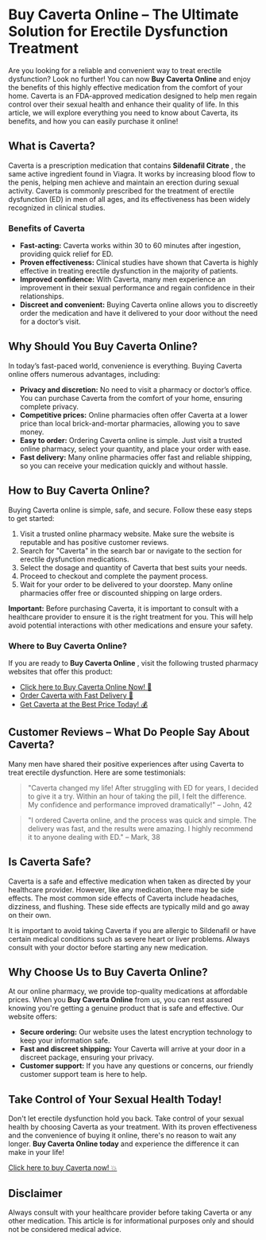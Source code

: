 # Buy Caverta Online – The Ultimate Solution for Erectile Dysfunction Treatment

Are you looking for a reliable and convenient way to treat erectile dysfunction? Look no further! You can now **Buy Caverta Online** and enjoy the benefits of this highly effective medication from the comfort of your home. Caverta is an FDA-approved medication designed to help men regain control over their sexual health and enhance their quality of life. In this article, we will explore everything you need to know about Caverta, its benefits, and how you can easily purchase it online!

## What is Caverta?

Caverta is a prescription medication that contains **Sildenafil Citrate** , the same active ingredient found in Viagra. It works by increasing blood flow to the penis, helping men achieve and maintain an erection during sexual activity. Caverta is commonly prescribed for the treatment of erectile dysfunction (ED) in men of all ages, and its effectiveness has been widely recognized in clinical studies.

### Benefits of Caverta

- **Fast-acting:** Caverta works within 30 to 60 minutes after ingestion, providing quick relief for ED.
- **Proven effectiveness:** Clinical studies have shown that Caverta is highly effective in treating erectile dysfunction in the majority of patients.
- **Improved confidence:** With Caverta, many men experience an improvement in their sexual performance and regain confidence in their relationships.
- **Discreet and convenient:** Buying Caverta online allows you to discreetly order the medication and have it delivered to your door without the need for a doctor’s visit.

## Why Should You Buy Caverta Online?

In today’s fast-paced world, convenience is everything. Buying Caverta online offers numerous advantages, including:

- **Privacy and discretion:** No need to visit a pharmacy or doctor’s office. You can purchase Caverta from the comfort of your home, ensuring complete privacy.
- **Competitive prices:** Online pharmacies often offer Caverta at a lower price than local brick-and-mortar pharmacies, allowing you to save money.
- **Easy to order:** Ordering Caverta online is simple. Just visit a trusted online pharmacy, select your quantity, and place your order with ease.
- **Fast delivery:** Many online pharmacies offer fast and reliable shipping, so you can receive your medication quickly and without hassle.

## How to Buy Caverta Online?

Buying Caverta online is simple, safe, and secure. Follow these easy steps to get started:

1. Visit a trusted online pharmacy website. Make sure the website is reputable and has positive customer reviews.
2. Search for "Caverta" in the search bar or navigate to the section for erectile dysfunction medications.
3. Select the dosage and quantity of Caverta that best suits your needs.
4. Proceed to checkout and complete the payment process.
5. Wait for your order to be delivered to your doorstep. Many online pharmacies offer free or discounted shipping on large orders.

**Important:** Before purchasing Caverta, it is important to consult with a healthcare provider to ensure it is the right treatment for you. This will help avoid potential interactions with other medications and ensure your safety.

### Where to Buy Caverta Online?

If you are ready to **Buy Caverta Online** , visit the following trusted pharmacy websites that offer this product:

- [Click here to Buy Caverta Online Now! 🚀](https://tinyurl.com/cavertabestprice)
- [Order Caverta with Fast Delivery 🚚](https://tinyurl.com/cavertabestprice)
- [Get Caverta at the Best Price Today! 💰](https://tinyurl.com/cavertabestprice)

## Customer Reviews – What Do People Say About Caverta?

Many men have shared their positive experiences after using Caverta to treat erectile dysfunction. Here are some testimonials:

> "Caverta changed my life! After struggling with ED for years, I decided to give it a try. Within an hour of taking the pill, I felt the difference. My confidence and performance improved dramatically!" – John, 42

> "I ordered Caverta online, and the process was quick and simple. The delivery was fast, and the results were amazing. I highly recommend it to anyone dealing with ED." – Mark, 38

## Is Caverta Safe?

Caverta is a safe and effective medication when taken as directed by your healthcare provider. However, like any medication, there may be side effects. The most common side effects of Caverta include headaches, dizziness, and flushing. These side effects are typically mild and go away on their own.

It is important to avoid taking Caverta if you are allergic to Sildenafil or have certain medical conditions such as severe heart or liver problems. Always consult with your doctor before starting any new medication.

## Why Choose Us to Buy Caverta Online?

At our online pharmacy, we provide top-quality medications at affordable prices. When you **Buy Caverta Online** from us, you can rest assured knowing you're getting a genuine product that is safe and effective. Our website offers:

- **Secure ordering:** Our website uses the latest encryption technology to keep your information safe.
- **Fast and discreet shipping:** Your Caverta will arrive at your door in a discreet package, ensuring your privacy.
- **Customer support:** If you have any questions or concerns, our friendly customer support team is here to help.

## Take Control of Your Sexual Health Today!

Don't let erectile dysfunction hold you back. Take control of your sexual health by choosing Caverta as your treatment. With its proven effectiveness and the convenience of buying it online, there's no reason to wait any longer. **Buy Caverta Online today** and experience the difference it can make in your life!

[Click here to buy Caverta now! 💥](https://tinyurl.com/cavertabestprice)

## Disclaimer

Always consult with your healthcare provider before taking Caverta or any other medication. This article is for informational purposes only and should not be considered medical advice.
